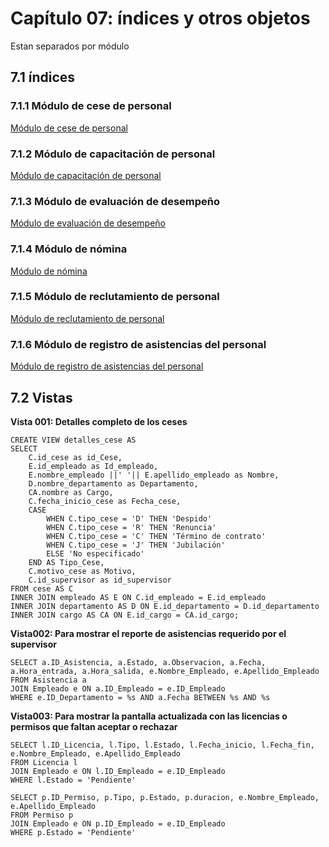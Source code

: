 # Capítulo 07: índices y otros objetos

Estan separados por módulo
## 7.1 índices
### 7.1.1 Módulo de cese de personal
[Módulo de cese de personal](Indices/Cese/cese.md)
### 7.1.2 Módulo de capacitación de personal
[Módulo de capacitación de personal](Indices/Capacitacion/capacitacion.md)
### 7.1.3 Módulo de evaluación de desempeño
[Módulo de evaluación de desempeño](Indices/Evaluacion_Desempeño/Indices_desempeño.md)
### 7.1.4 Módulo de nómina
[Módulo de nómina](Indices/Nomina/nomina.md)
### 7.1.5 Módulo de reclutamiento de personal
[Módulo de reclutamiento de personal](Indices/Reclutamiento/reclutamiento.md)
### 7.1.6 Módulo de registro de asistencias del personal
[Módulo de registro de asistencias del personal](Indices/Asistencias/asistencias.md)

## 7.2 Vistas
**Vista 001: Detalles completo de los ceses**

    CREATE VIEW detalles_cese AS
	SELECT
		C.id_cese as id_Cese,
	    E.id_empleado as Id_empleado,
	    E.nombre_empleado ||' '|| E.apellido_empleado as Nombre,
	    D.nombre_departamento as Departamento,
	    CA.nombre as Cargo,
	    C.fecha_inicio_cese as Fecha_cese,
	    CASE
	        WHEN C.tipo_cese = 'D' THEN 'Despido'
	        WHEN C.tipo_cese = 'R' THEN 'Renuncia'
	        WHEN C.tipo_cese = 'C' THEN 'Término de contrato'
	        WHEN C.tipo_cese = 'J' THEN 'Jubilación'
	        ELSE 'No especificado'
	    END AS Tipo_Cese,
	    C.motivo_cese as Motivo,
	    C.id_supervisor as id_supervisor
	FROM cese AS C
	INNER JOIN empleado AS E ON C.id_empleado = E.id_empleado
	INNER JOIN departamento AS D ON E.id_departamento = D.id_departamento
	INNER JOIN cargo AS CA ON E.id_cargo = CA.id_cargo;

**Vista002: Para mostrar el reporte de asistencias requerido por el supervisor**

	SELECT a.ID_Asistencia, a.Estado, a.Observacion, a.Fecha, a.Hora_entrada, a.Hora_salida, e.Nombre_Empleado, e.Apellido_Empleado
    FROM Asistencia a
    JOIN Empleado e ON a.ID_Empleado = e.ID_Empleado
    WHERE e.ID_Departamento = %s AND a.Fecha BETWEEN %s AND %s

**Vista003: Para mostrar la pantalla actualizada con las licencias o permisos que faltan aceptar o rechazar**

	SELECT l.ID_Licencia, l.Tipo, l.Estado, l.Fecha_inicio, l.Fecha_fin, e.Nombre_Empleado, e.Apellido_Empleado
	FROM Licencia l
	JOIN Empleado e ON l.ID_Empleado = e.ID_Empleado
	WHERE l.Estado = 'Pendiente'

	SELECT p.ID_Permiso, p.Tipo, p.Estado, p.duracion, e.Nombre_Empleado, e.Apellido_Empleado
    FROM Permiso p
    JOIN Empleado e ON p.ID_Empleado = e.ID_Empleado
    WHERE p.Estado = 'Pendiente'
